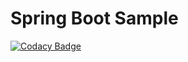 Spring Boot Sample
==================

[![Codacy Badge](https://api.codacy.com/project/badge/Grade/1df6751bf3b34379aae4074f1faa60bc)](https://www.codacy.com/app/loghinr-git2/spring-boot-sample?utm_source=github.com&amp;utm_medium=referral&amp;utm_content=ExperimentalDev/spring-boot-sample&amp;utm_campaign=Badge_Grade)
